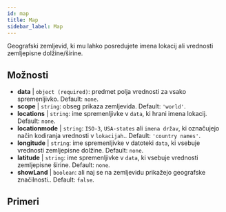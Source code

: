 ```yaml
---
id: map
title: Map
sidebar_label: Map
---
```


Geografski zemljevid, ki mu lahko posredujete imena lokacij ali vrednosti zemljepisne dolžine/širine.

## Možnosti

* __data__ | `object (required)`: predmet polja vrednosti za vsako spremenljivko. Default: `none`.
* __scope__ | `string`: obseg prikaza zemljevida. Default: `'world'`.
* __locations__ | `string`: ime spremenljivke v `data`, ki hrani imena lokacij. Default: `none`.
* __locationmode__ | `string`: `ISO-3`, `USA-states` ali `imena držav`, ki označujejo način kodiranja vrednosti v `lokacijah`.. Default: `'country names'`.
* __longitude__ | `string`: ime spremenljivke v datoteki `data`, ki vsebuje vrednosti zemljepisne dolžine. Default: `none`.
* __latitude__ | `string`: ime spremenljivke v `data`, ki vsebuje vrednosti zemljepisne širine. Default: `none`.
* __showLand__ | `boolean`: ali naj se na zemljevidu prikažejo geografske značilnosti.. Default: `false`.


## Primeri
